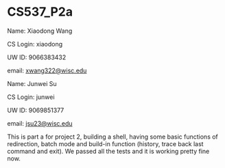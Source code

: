 # CS537_P2a

Name: Xiaodong Wang

CS Login: xiaodong

UW ID: 9066383432

email: xwang322@wisc.edu

Name: Junwei Su

CS Login: junwei

UW ID: 9069851377 

email: jsu23@wisc.edu

This is part a for project 2, building a shell, having some basic functions of redirection, batch mode and build-in function (history, trace back last command and exit). We passed all the tests and it is working pretty fine now.


